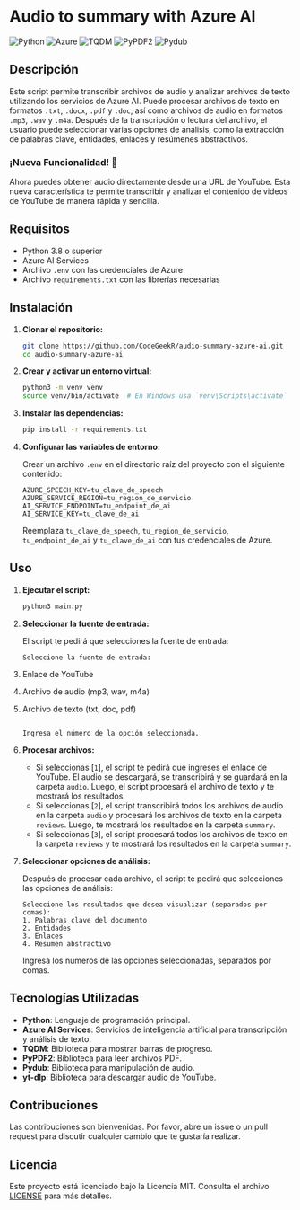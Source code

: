 # Audio to summary with Azure AI

![Python](https://img.shields.io/badge/Python-3.8%2B-blue)
![Azure](https://img.shields.io/badge/Azure-AI%20Services-blue)
![TQDM](https://img.shields.io/badge/TQDM-4.62.3-blue)
![PyPDF2](https://img.shields.io/badge/PyPDF2-1.26.0-blue)
![Pydub](https://img.shields.io/badge/Pydub-0.25.1-blue)

## Descripción

Este script permite transcribir archivos de audio y analizar archivos de texto utilizando los servicios de Azure AI. Puede procesar archivos de texto en formatos `.txt`, `.docx`, `.pdf` y `.doc`, así como archivos de audio en formatos `.mp3`, `.wav` y `.m4a`. Después de la transcripción o lectura del archivo, el usuario puede seleccionar varias opciones de análisis, como la extracción de palabras clave, entidades, enlaces y resúmenes abstractivos.

### **¡Nueva Funcionalidad!** 🎉

Ahora puedes obtener audio directamente desde una URL de YouTube. Esta nueva característica te permite transcribir y analizar el contenido de videos de YouTube de manera rápida y sencilla.

## Requisitos

- Python 3.8 o superior
- Azure AI Services
- Archivo `.env` con las credenciales de Azure
- Archivo `requirements.txt` con las librerías necesarias

## Instalación

1. **Clonar el repositorio:**

   ```sh
   git clone https://github.com/CodeGeekR/audio-summary-azure-ai.git
   cd audio-summary-azure-ai
   ```

2. **Crear y activar un entorno virtual:**

   ```sh
   python3 -m venv venv
   source venv/bin/activate  # En Windows usa `venv\Scripts\activate`
   ```

3. **Instalar las dependencias:**

   ```sh
   pip install -r requirements.txt
   ```

4. **Configurar las variables de entorno:**

   Crear un archivo `.env` en el directorio raíz del proyecto con el siguiente contenido:

   ```env
   AZURE_SPEECH_KEY=tu_clave_de_speech
   AZURE_SERVICE_REGION=tu_region_de_servicio
   AI_SERVICE_ENDPOINT=tu_endpoint_de_ai
   AI_SERVICE_KEY=tu_clave_de_ai
   ```

   Reemplaza `tu_clave_de_speech`, `tu_region_de_servicio`, `tu_endpoint_de_ai` y `tu_clave_de_ai` con tus credenciales de Azure.

## Uso

1. **Ejecutar el script:**

   ```sh
   python3 main.py
   ```

2. **Seleccionar la fuente de entrada:**

   El script te pedirá que selecciones la fuente de entrada:

   ```plaintext
   Seleccione la fuente de entrada:
   ```

3. Enlace de YouTube
4. Archivo de audio (mp3, wav, m4a)
5. Archivo de texto (txt, doc, pdf)

   ```

   Ingresa el número de la opción seleccionada.

   ```

6. **Procesar archivos:**

   - Si seleccionas [`1`], el script te pedirá que ingreses el enlace de YouTube. El audio se descargará, se transcribirá y se guardará en la carpeta `audio`. Luego, el script procesará el archivo de texto y te mostrará los resultados.
   - Si seleccionas [`2`], el script transcribirá todos los archivos de audio en la carpeta `audio` y procesará los archivos de texto en la carpeta `reviews`. Luego, te mostrará los resultados en la carpeta `summary`.
   - Si seleccionas [`3`], el script procesará todos los archivos de texto en la carpeta `reviews` y te mostrará los resultados en la carpeta `summary`.

7. **Seleccionar opciones de análisis:**

   Después de procesar cada archivo, el script te pedirá que selecciones las opciones de análisis:

   ```plaintext
   Seleccione los resultados que desea visualizar (separados por comas):
   1. Palabras clave del documento
   2. Entidades
   3. Enlaces
   4. Resumen abstractivo
   ```

   Ingresa los números de las opciones seleccionadas, separados por comas.

## Tecnologías Utilizadas

- **Python**: Lenguaje de programación principal.
- **Azure AI Services**: Servicios de inteligencia artificial para transcripción y análisis de texto.
- **TQDM**: Biblioteca para mostrar barras de progreso.
- **PyPDF2**: Biblioteca para leer archivos PDF.
- **Pydub**: Biblioteca para manipulación de audio.
- **yt-dlp**: Biblioteca para descargar audio de YouTube.

## Contribuciones

Las contribuciones son bienvenidas. Por favor, abre un issue o un pull request para discutir cualquier cambio que te gustaría realizar.

## Licencia

Este proyecto está licenciado bajo la Licencia MIT. Consulta el archivo [LICENSE](https://es.wikipedia.org/wiki/Licencia_MIT) para más detalles.
